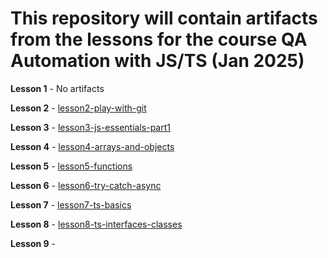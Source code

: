 # This repository will contain artifacts from the lessons for the course QA Automation with JS/TS (Jan 2025)

**Lesson 1** - No artifacts

**Lesson 2** - [lesson2-play-with-git](./lesson2-play-with-git)

**Lesson 3** - [lesson3-js-essentials-part1](./lesson3-js-essentials-part1)

**Lesson 4** - [lesson4-arrays-and-objects](./lesson4-arrays)

**Lesson 5** - [lesson5-functions](./lesson5-functions)

**Lesson 6** - [lesson6-try-catch-async](./lesson6-try-catch-async)

**Lesson 7** - [lesson7-ts-basics](./lesson7-ts-basics)

**Lesson 8** - [lesson8-ts-interfaces-classes](./lesson8-ts-interfaces-classes)

**Lesson 9** - []()
